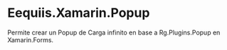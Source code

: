 # Eequiis.Xamarin.Popup
Permite crear un Popup de Carga infinito en base a Rg.Plugins.Popup en Xamarin.Forms.
